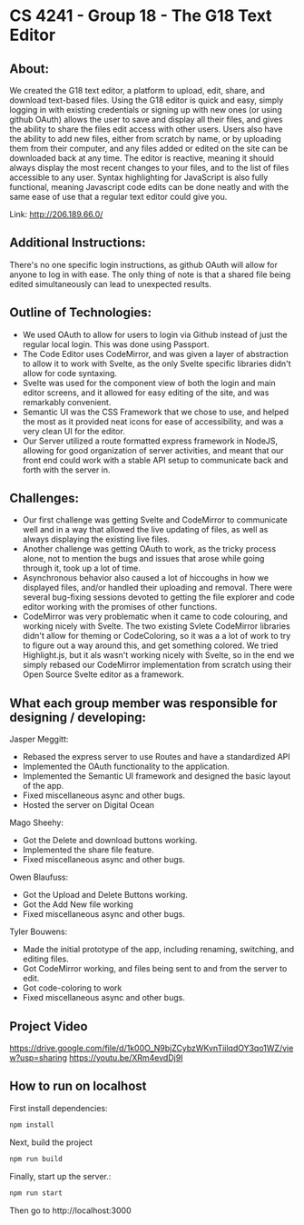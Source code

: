 # CS 4241 - Group 18 - The G18 Text Editor

## About:
We created the G18 text editor, a platform to upload, edit, share, and download text-based files.
Using the G18 editor is quick and easy, simply logging in with existing credentials or signing up with new ones (or using github OAuth)
allows the user to save and display all their files, and gives the ability to share the files edit access with other users. Users also have the ability to add new files, either from scratch by name, or by uploading them from their computer, and any files added or edited on the site can be downloaded back at any time. The editor is reactive, meaning it should always display the most recent changes to your files, and to the list of files accessible to any user. Syntax highlighting for JavaScript is also fully functional, meaning Javascript code edits can be done neatly and with the same ease of use that a regular text editor could give you.

Link: http://206.189.66.0/

## Additional Instructions:
There's no one specific login instructions, as github OAuth will allow for anyone to log in with ease.
The only thing of note is that a shared file being edited simultaneously can lead to unexpected results.  

## Outline of Technologies:
- We used OAuth to allow for users to login via Github instead of just the regular local login. This was done using Passport.
- The Code Editor uses CodeMirror, and was given a layer of abstraction to allow it to work with Svelte, as the only Svelte specific libraries didn't allow for code syntaxing.
- Svelte was used for the component view of both the login and main editor screens, and it allowed for easy editing of the site, and was remarkably convenient.
- Semantic UI was the CSS Framework that we chose to use, and helped the most as it provided neat icons for ease of accessibility, and was a very clean UI for the editor.
- Our Server utilized a route formatted express framework in NodeJS, allowing for good organization of server activities, and meant that our front end could work with a stable API setup to communicate back and forth with the server in.

## Challenges:
- Our first challenge was getting Svelte and CodeMirror to communicate well and in a way that allowed the live updating of files, as well as always displaying the existing live files.
- Another challenge was getting OAuth to work, as the tricky process alone, not to mention the bugs and issues that arose while going through it, took up a lot of time.
- Asynchronous behavior also caused a lot of hiccoughs in how we displayed files, and/or handled their uploading and removal. There were several bug-fixing sessions devoted to getting the file explorer and code editor working with the promises of other functions.
- CodeMirror was very problematic when it came to code colouring, and working nicely with Svelte. The two existing Svlete CodeMirror libraries didn't allow for theming or CodeColoring, so it was a a lot of work to try to figure out a way around this, and get something colored. We tried Highlight.js, but it als wasn't working nicely with Svelte, so in the end we simply rebased our CodeMirror implementation from scratch using their Open Source Svelte editor as a framework.

## What each group member was responsible for designing / developing:
Jasper Meggitt:
  - Rebased the express server to use Routes and have a standardized API
  - Implemented the OAuth functionality to the application.
  - Implemented the Semantic UI framework and designed the basic layout of the app.
  - Fixed miscellaneous async and other bugs.
  - Hosted the server on Digital Ocean

Mago Sheehy:
  - Got the Delete and download buttons working.
  - Implemented the share file feature.
  - Fixed miscellaneous async and other bugs.

Owen Blaufuss:
  - Got the Upload and Delete Buttons working.
  - Got the Add New file working
  - Fixed miscellaneous async and other bugs.

Tyler Bouwens:
  - Made the initial prototype of the app, including renaming, switching, and editing files.
  - Got CodeMirror working, and files being sent to and from the server to edit.
  - Got code-coloring to work
  - Fixed miscellaneous async and other bugs.

## Project Video
https://drive.google.com/file/d/1k00O_N9bjZCybzWKvnTiilqdOY3qo1WZ/view?usp=sharing
https://youtu.be/XRm4evdDj9I

## How to run on localhost

First install dependencies:
```sh
npm install
```

Next, build the project
```sh
npm run build
```
Finally, start up the server.:
```sh
npm run start
```

Then go to http://localhost:3000
